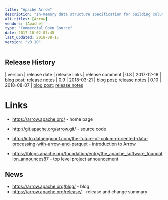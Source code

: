 ```yaml
---
title: "Apache Arrow"
description: "In-memory data structure specification for building columnar based data systems. Provides a standard interchange format to allow sharing of data between processes on a node without the overhead of moving or transforming the data, permits O(1) random access and has the ability to represent both flat relational structures and complex hierarchical nested data. Data is organised using a columnar structure memory-layout making it cache efficient for analytical workloads (which typically group all data relevant to a column operation together) and allows execution engines to take advantage of modern CPU SIMD (Single Instruction Multiple Data) instructions which work on multiple data values simultaneously in a single CPU clock cycle. Supports Java, C, C++, JavaScript, Python, Go, Ruby and Rust.  Seeded from the Apache Drill project and promoted directly to a top level Apache project in February 2016 followed by an initial 0.1 release in October 2016. Used in a range of other projects including Drill, Spark, Impala, Kudu, Pandas and others. Has not yet reached a v1.0 milestone, but is still under active development with a range of contributors from a number of other Apache and non-Apache data projects."
alt-titles: [Arrow]
vendors: [Apache]
type: "Commercial Open Source"
date: 2017-10-02 07:45
last_updated: 2018-08-15
version: "v0.10"
---
```

## Release History

| version | release date | release links | release comment
| 0.8 | 2017-12-18 | [blog post](https://arrow.apache.org/blog/2017/12/18/0.8.0-release/); [release notes](https://arrow.apache.org/release/0.8.0.html)
| 0.9 | 2018-03-21 | [blog post](https://arrow.apache.org/blog/2018/03/22/0.9.0-release/); [release notes](https://arrow.apache.org/release/0.9.0.html)
| 0.10 | 2018-08-07 | [blog post](https://arrow.apache.org/blog/2018/08/07/0.10.0-release/); [release notes](https://arrow.apache.org/release/0.10.0.html)

# Links

* <https://arrow.apache.org/> - home page
* <http://git.apache.org/arrow.git/> - source code

* <http://info.dataengconf.com/the-future-of-column-oriented-data-processing-with-arrow-and-parquet> - introduction to Arrow
* <https://blogs.apache.org/foundation/entry/the_apache_software_foundation_announces87> - top level project announcement

## News

* <https://arrow.apache.org/blog/> - blog
* <https://arrow.apache.org/release/> - release and change summary
